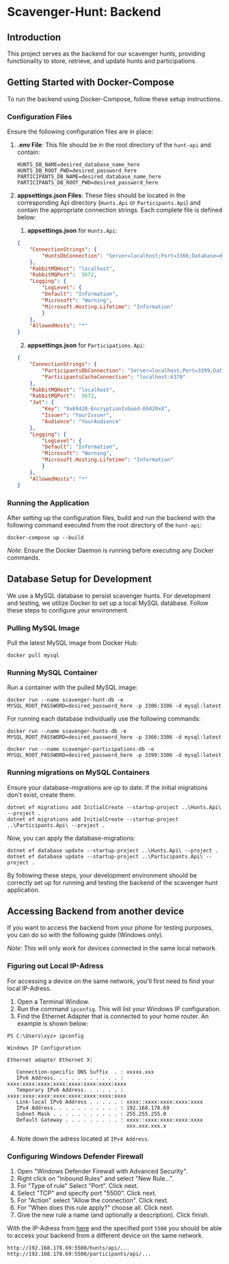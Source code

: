 # Scavenger-Hunt: Backend

## Introduction

This project serves as the backend for our scavenger hunts, providing functionality to store, retrieve, and update hunts and participations.

## Getting Started with Docker-Compose

To run the backend using Docker-Compose, follow these setup instructions.

### Configuration Files

Ensure the following configuration files are in place:

1. **.env File**: This file should be in the root directory of the `hunt-api` and contain:

    ```shell
    HUNTS_DB_NAME=desired_database_name_here
    HUNTS_DB_ROOT_PWD=desired_password_here
    PARTICIPANTS_DB_NAME=desired_database_name_here
    PARTICIPANTS_DB_ROOT_PWD=desired_password_here
    ```

2. **appsettings.json Files**: These files should be located in the corresponding Api directory (`Hunts.Api` or `Participants.Api`) and contain the appropriate connection strings. Each complete file is defined below:

    1. **appsettings.json** for `Hunts.Api`:

    ```json
    {
        "ConnectionStrings": {
            "HuntsDbConnection": "Server=localhost;Port=3366;Database=desired_database_name_here;User=root;Password=desired_password_here"
        },
        "RabbitMQHost": "localhost",
        "RabbitMQPort":  5672,
        "Logging": {
            "LogLevel": {
            "Default": "Information",
            "Microsoft": "Warning",
            "Microsoft.Hosting.Lifetime": "Information"
            }
        },
        "AllowedHosts": "*"
    }
    ```

    2. **appsettings.json** for `Participations.Api`:

    ```json
    {
        "ConnectionStrings": {
            "ParticipantsDbConnection": "Server=localhost;Port=3399;Database=desired_database_name_here;User=root;Password=desired_password_here",
            "ParticipantsCacheConnection": "localhost:6379"
        },
        "RabbitMQHost": "localhost",
        "RabbitMQPort":  5672,
        "Jwt": {
            "Key": "Xx69420-EncryptionIsGood-69420xX",
            "Issuer": "YourIssuer",
            "Audience": "YourAudience"
        },
        "Logging": {
            "LogLevel": {
            "Default": "Information",
            "Microsoft": "Warning",
            "Microsoft.Hosting.Lifetime": "Information"
            }
        },
        "AllowedHosts": "*"
    }
    ```

### Running the Application

After setting up the configuration files, build and run the backend with the following command executed from the root directory of the `hunt-api`:

```shell
docker-compose up --build
```

_Note_: Ensure the Docker Daemon is running before executing any Docker commands.

## Database Setup for Development

We use a MySQL database to persist scavenger hunts. For development and testing, we utilize Docker to set up a local MySQL database. Follow these steps to configure your environment.

### Pulling MySQL Image

Pull the latest MySQL image from Docker Hub:

```shell
docker pull mysql
```

### Running MySQL Container

Run a container with the pulled MySQL image:

```shell
docker run --name scavenger-hunt-db -e MYSQL_ROOT_PASSWORD=desired_password_here -p 3306:3306 -d mysql:latest
```

For running each database individually use the following commands:

```shell
docker run --name scavenger-hunts-db -e MYSQL_ROOT_PASSWORD=desired_password_here -p 3366:3306 -d mysql:latest

docker run --name scavenger-participations-db -e MYSQL_ROOT_PASSWORD=desired_password_here -p 3399:3306 -d mysql:latest
```

### Running migrations on MySQL Containers

Ensure your database-migrations are up to date. If the initial migrations don't exist, create them:

```shell
dotnet ef migrations add InitialCreate --startup-project ..\Hunts.Api\ --project .
dotnet ef migrations add InitialCreate --startup-project ..\Participants.Api\ --project .
```

Now, you can apply the database-migrations:

```shell
dotnet ef database update --startup-project ..\Hunts.Api\ --project .
dotnet ef database update --startup-project ..\Participants.Api\ --project .
```

By following these steps, your development environment should be correctly set up for running and testing the backend of the scavenger hunt application.

## Accessing Backend from another device

If you want to access the backend from your phone for testing purposes, you can do so with the following guide (Windows only).

_Note_: This will only work for devices connected in the same local network.

### Figuring out Local IP-Adress

For accessing a device on the same network, you'll first need to find your local IP-Adress.

1) Open a Terminal Window.
2) Run the command `ipconfig`. This will list your Windows IP configuration.
3) Find the Ethernet Adapter that is connected to your home router. An example is shown below:

```shell
PS C:\Users\xyz> ipconfig

Windows IP Configuration

Ethernet adapter Ethernet X:

   Connection-specific DNS Suffix  . : xxxxx.xxx
   IPv6 Address. . . . . . . . . . . : xxxx:xxxx:xxxx:xxxx:xxxx:xxxx:xxxx:xxxx
   Temporary IPv6 Address. . . . . . : xxxx:xxxx:xxxx:xxxx:xxxx:xxxx:xxxx:xxxx
   Link-local IPv6 Address . . . . . : xxxx::xxxx:xxxx:xxxx:xxxx
   IPv4 Address. . . . . . . . . . . : 192.168.178.69
   Subnet Mask . . . . . . . . . . . : 255.255.255.0
   Default Gateway . . . . . . . . . : xxxx::xxxx:xxxx:xxxx:xxxx
                                       xxx.xxx.xxx.x
```

4) Note down the adress located at `IPv4 Address`.

### Configuring Windows Defender Firewall

1) Open "Windows Defender Firewall with Advanced Security".
2) Right click on "Inbound Rules" and select "New Rule...".
3) For "Type of rule" Select "Port". Click next.
4) Select "TCP" and specify port "5500". Click next.
5) For "Action" select "Allow the connection". Click next.
6) For "When does this rule apply?" choose all. Click next.
7) Give the new rule a name (and optionally a description). Click finish.

With the IP-Adress from [here](#figuring-out-local-ip-adress) and the specified port `5500` you should be able to access your backend from a different device on the same network.

```
http://192.168.178.69:5500/hunts/api/...
http://192.168.178.69:5500/participants/api/...
```